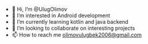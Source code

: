 - 👋 Hi, I’m @UlugOlimov
- 👀 I’m interested in Android development
- 🌱 I’m currently learning kotlin and java backend
- 💞️ I’m looking to collaborate on interesting projects
- 📫 How to reach me olimovulugbek2006@gmail.com

<!---
UlugOlimov/UlugOlimov is a ✨ special ✨ repository because its `README.md` (this file) appears on your GitHub profile.
You can click the Preview link to take a look at your changes.
--->
